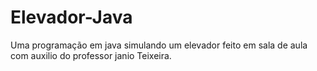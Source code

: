 # Elevador-Java
 Uma programação em java simulando um elevador feito em sala de aula com auxilio do professor janio Teixeira.
